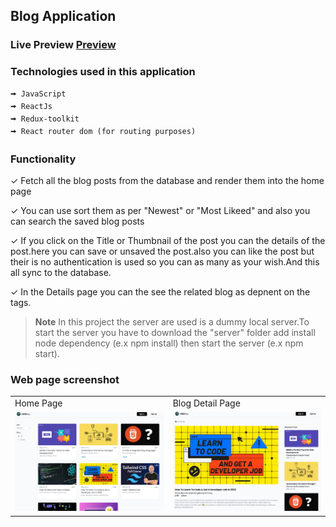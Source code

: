
## Blog Application

### Live Preview [Preview](https://lws-blogs-post.netlify.app)

### Technologies used in this application

    🠪 JavaScript
    🠪 ReactJs
    🠪 Redux-toolkit
    🠪 React router dom (for routing purposes)

### Functionality

✓ Fetch all the blog posts from the database and render them into the home page

✓ You can use sort them as per "Newest" or "Most Likeed" and also you can search the saved blog posts

✓ If you click on the Title or Thumbnail of the post you can the details of the post.here you can save or unsaved the post.also you can like the post but their is no authentication is used so you can as many as your wish.And this all sync to the database.

✓ In the Details page you can the see the related blog as depnent on the tags.

> **Note**
> In this project the server are used is a dummy local server.To start the server you have to download the "server" folder add install node dependency (e.x npm install) then start the server (e.x npm start).

### Web page screenshot

<table border="0">
  <tr>
    <td>Home Page</td>
     <td>Blog Detail Page</td>
     
  </tr>
  <tr>
    <td><img src="./src/assets/images/home.png" height="45%"></td>
    <td><img src="./src/assets/images/details.png"  height="45%"></td>
    
  </tr>
 </table>
